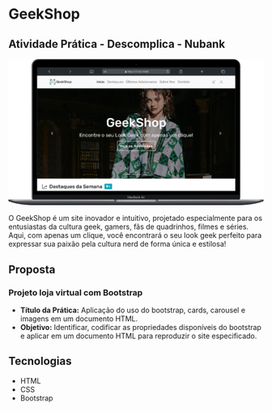 # GeekShop

## Atividade Prática - Descomplica - Nubank

<img src="./assets/img/preview/preview.png" alt="Preview do Site">
<br>
    
O GeekShop é um site inovador e intuitivo, projetado especialmente para os entusiastas da cultura geek, gamers, fãs de quadrinhos, filmes e séries. 
<br>
Aqui, com apenas um clique, você encontrará o seu look geek perfeito para expressar sua paixão pela cultura nerd de forma única e estilosa!

## Proposta
### Projeto loja virtual com Bootstrap
- <strong>Título da Prática:</strong> Aplicação do uso do bootstrap, cards, carousel e imagens em um documento
HTML.
- <strong>Objetivo:</strong> Identificar, codificar as propriedades disponíveis do bootstrap e aplicar em
um documento HTML para reproduzir o site especificado.

## Tecnologias
- HTML
- CSS
- Bootstrap